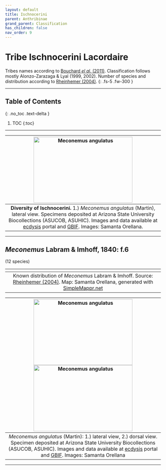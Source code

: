 ```yaml
---
layout: default
title: Ischnocerini
parent: Anthribinae
grand_parent: Classification
has_children: false
nav_order: 9
---
```



# Tribe Ischnocerini Lacordaire

Tribes names according to [Bouchard _el al._ (2011)](https://zookeys.pensoft.net/articles.php?id=4001). Classification follows mostly Alonzo-Zarazaga & Lyal (1999, 2002). Number of species and distribution according to [Rheinhemer (2004)](https://www.zobodat.at/pdf/Mitt-Ent-Ver-Stuttgart_39_2004_0001-0244.pdf).
{: .fs-5 .fw-300 }

---

## Table of Contents
{: .no_toc .text-delta }

1. TOC
{:toc}

---

| [<img src="https://serv.biokic.asu.edu/imglib/ecdysis/ASU_ASUHIC/ASUHIC0126/ASUHIC0126601_lateral-edited_1581370911.jpg" alt="Meconemus angulatus" width="320" height="213.4">](https://serv.biokic.asu.edu/ecdysis/collections/individual/index.php?occid=555936) | 
|:--:| 
|**Diversity of Ischnocerini.** 1.) *Meconemus  angulatus* (Martin), lateral view. Specimens deposited at Arizona State University Biocollections (ASUCOB, ASUHIC). Images and data available at [ecdysis](https://serv.biokic.asu.edu/ecdysis/index.php) portal and [GBIF](gbif.org). Images: Samanta Orellana. |

---

## _Meconemus_ Labram & Imhoff, 1840: f.6
(12 species)

|<img src="https://www.simplemappr.net/map/18899" alt="" />| 
|:--:| 
|Known distribution of _Meconemus_ Labram & Imhoff. Source: [Rheinhemer (2004)](https://www.zobodat.at/pdf/Mitt-Ent-Ver-Stuttgart_39_2004_0001-0244.pdf). Map: Samanta Orellana, generated with [SimpleMappr.net](https://www.simplemappr.net/) |

|[<img src="https://serv.biokic.asu.edu/imglib/ecdysis/ASU_ASUHIC/ASUHIC0126/ASUHIC0126601_lateral-edited_1581370911.jpg" alt="Meconemus angulatus" width="320" height="213.4">](https://serv.biokic.asu.edu/ecdysis/collections/individual/index.php?occid=555936) [<img src="https://serv.biokic.asu.edu/imglib/ecdysis/ASU_ASUHIC/ASUHIC0126/ASUHIC0126601_dorsal-edited_1581370966.jpg" alt="Meconemus angulatus" width="320" height="213.4">](https://serv.biokic.asu.edu/ecdysis/collections/individual/index.php?occid=555936)  | 
|:--:| 
|_Meconemus angulatus_ (Martin): 1.) lateral view, 2.) dorsal view. Specimen deposited at Arizona State University Biocollections (ASUCOB, ASUHIC). Images and data available at [ecdysis](https://serv.biokic.asu.edu/ecdysis/index.php) portal and [GBIF](gbif.org). Images: Samanta Orellana|

---
